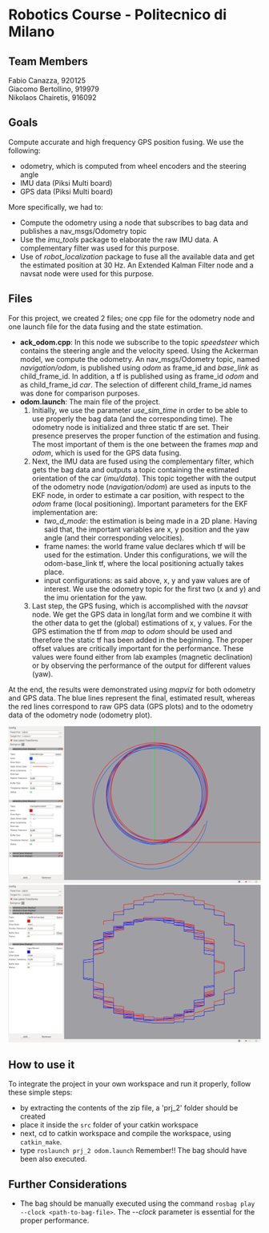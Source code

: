 # Robotics Course - Politecnico di Milano

## Team Members
Fabio Canazza, 920125  
Giacomo Bertollino, 919979  
Nikolaos Chairetis, 916092

## Goals
Compute accurate and high frequency GPS position fusing. We use the following:
- odometry, which is computed from wheel encoders and the steering angle
- IMU data (Piksi Multi board)
- GPS data (Piksi Multi board)

More specifically, we had to:
- Compute the odometry using a node that subscribes to bag data and publishes a nav_msgs/Odometry topic
- Use the *imu_tools* package to elaborate the raw IMU data. A complementary filter was used for this purpose.
- Use of *robot_localization* package to fuse all the available data and get the estimated position at 30 Hz. An Extended Kalman Filter node and a navsat node were used for this purpose.

## Files
For this project, we created 2 files; one cpp file for the odometry node and one launch file for the data fusing and the state estimation.
- **ack_odom.cpp**:
In this node we subscribe to the topic *speedsteer* which contains the steering angle and the velocity speed. Using the Ackerman model, we compute the odometry.
An nav_msgs/Odometry topic, named *navigation/odom*, is published using *odom* as frame_id and *base_link* as child_frame_id. In addition, a tf is published using 
as frame_id *odom* and as child_frame_id *car*. The selection of different child_frame_id names was done for comparison purposes.
- **odom.launch**:
The main file of the project.
  1. Initially, we use the parameter *use_sim_time* in order to be able to use properly the bag data (and the corresponding time). The odometry node is initialized and three static tf are set. Their presence 
preserves the proper function of the estimation and fusing. The most important of them is the one between the frames *map* and *odom*, which is used for the GPS data fusing.
  2. Next, the IMU data are fused using the complementary filter, which gets the bag data and outputs a topic containing the estimated orientation of the car (*imu/data*). This topic together with the output of the odometry node (*navigation/odom*) are used as inputs to the EKF node, in order to estimate a car position, with respect to the *odom* frame (local positioning). Important parameters for the EKF implementation are:
      - *two_d_mode*: the estimation is being made in a 2D plane. Having said that, the important variables are x, y position and the yaw angle (and their corresponding velocities).
      - frame names: the world frame value declares which tf will be used for the estimation. Under this configurations, we will the odom-base_link tf, where the local positioning actually takes place.
      - input configurations: as said above, x, y and yaw values are of interest. We use the odometry topic for the first two (x and y) and the imu orientation for the yaw.
  3. Last step, the GPS fusing, which is accomplished with the *navsat* node. We get the GPS data in long/lat form and we combine it with the other data to get the (global) estimations of x, y values. For the GPS estimation the tf from *map* to *odom* should be used and therefore the static tf has been added in the beginning. The proper offset values are critically important for the performance. These values were found either from lab examples (magnetic declination) or by observing the performance of the output for different values (yaw).

At the end, the results were demonstrated using *mapviz* for both odometry and GPS data. The blue lines represent the final, estimated result, whereas the red lines correspond to raw GPS data (GPS plots) and to the odometry data of the odometry node (odometry plot).

<p align="center">
  <img src="https://github.com/nikchrts/prj_2/blob/master/mapviz-odom.png" alt="drawing" width="775">
  <img src="https://github.com/nikchrts/prj_2/blob/master/mapviz-gps.png" alt="drawing" width="775">
</p>


## How to use it
To integrate the project in your own workspace and run it properly, follow these simple steps:
- by extracting the contents of the zip file, a 'prj_2' folder should be created
- place it inside the `src` folder of your catkin workspace
- next, cd to catkin workspace and compile the workspace, using `catkin_make`.
- type `roslaunch prj_2 odom.launch` Remember!! The bag should have been also executed.

## Further Considerations
* The bag should be manually executed using the command `rosbag play --clock <path-to-bag-file>`. The *--clock* parameter is essential for the proper performance.
